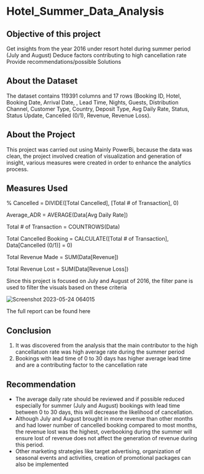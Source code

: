 # Hotel_Summer_Data_Analysis

## Objective of this project

Get insights from the year 2016 under resort hotel during summer period (July and August)
Deduce factors contributing to high cancellation rate
Provide recommendations/possible Solutions

## About the Dataset
The dataset contains 119391 columns and 17 rows (Booking ID, Hotel, Booking Date, Arrival Date, , Lead Time, Nights, Guests, Distribution Channel, Customer Type, Country, Deposit Type, Avg Daily Rate, Status, Status Update, Cancelled (0/1), Revenue, Revenue Loss).

## About the Project
This project was carried out using Mainly PowerBi, because the data was clean, the project involved creation of visualization and generation of insight, various measures were created in order to enhance the analytics process.
 
## Measures Used
% Cancelled = 
    DIVIDE([Total Cancelled], [Total # of Transaction], 0)
    
Average_ADR = 
    AVERAGE(Data[Avg Daily Rate])

Total # of Transaction = COUNTROWS(Data)

Total Cancelled Booking = 
    CALCULATE([Total # of Transaction], Data[Cancelled (0/1)] = 0)
    
Total Revenue Made = SUM(Data[Revenue])

Total Revenue Lost = SUM(Data[Revenue Loss])

Since this project is focused on July and August of 2016, the filter pane is used to filter the visuals based on these criteria

![Screenshot 2023-05-24 064015](https://github.com/RaphDeAnalyst/Hotel_Summer_Data_Analysis/assets/76891015/14018d0f-106a-4b74-be35-67682c0cdb2f)

The full report can be found here 

## Conclusion
1. It was discovered from the analysis that the main contributor to the high cancellatuon rate was high average rate during the summer period
2. Bookings with lead time of 0 to 30 days has higher average lead time and are a contributing factor to the cancellation rate

## Recommendation
- The average daily rate should be reviewed and if possible reduced especially for summer (July and August) bookings with lead time between 0 to 30 days, this will decrease the likelihood of cancellation.
- Although July and August brought in more revenue than other months and had lower number of cancelled booking compared to most months, the revenue lost was the highest, overbooking during the summer will ensure lost of revenue does not affect the generation of revenue during this period.
- Other marketing strategies like target advertising, organization of seasonal events and activities, creation of promotional packages can also be implemented

